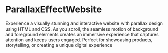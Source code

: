 # ParallaxEffectWebsite
Experience a visually stunning and interactive website with parallax design using HTML and CSS. As you scroll, the seamless motion of background and foreground elements creates an immersive experience that captures attention and keeps users engaged. Perfect for showcasing products, storytelling, or creating a unique digital experience
